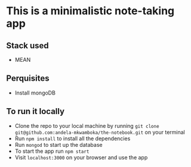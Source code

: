 # This is a minimalistic note-taking app

## Stack used
- MEAN

## Perquisites 
- Install mongoDB

## To run it locally
- Clone the repo to your local machine by running `git clone git@github.com:andela-mkwamboka/the-notebook.git` on your terminal
- Run `npm install` to install all the dependencies
- Run `mongod` to start up the database
- To start the app run `npm start`
- Visit `localhost:3000` on your browser and use the app